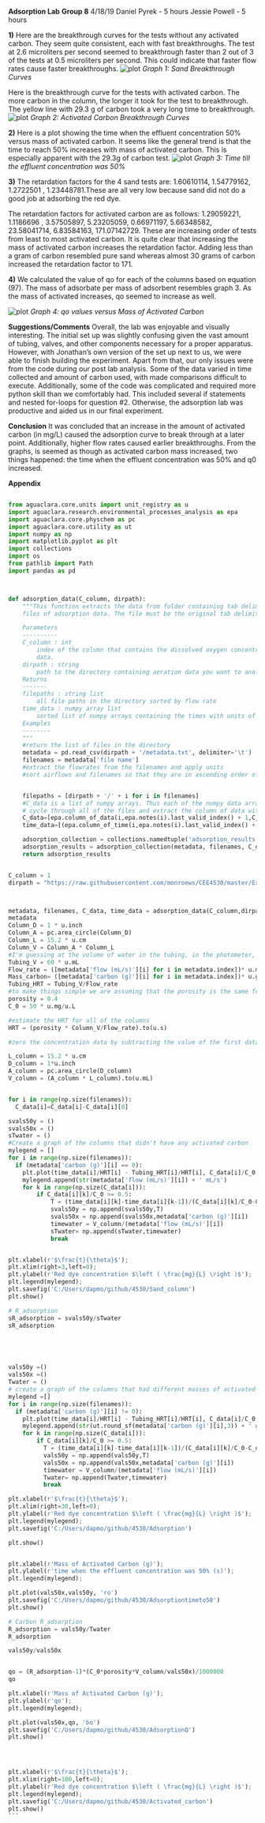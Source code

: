 **Adsorption Lab**
**Group 8**
4/18/19
Daniel Pyrek - 5 hours
Jessie Powell - 5 hours

**1)** Here are the breakthrough curves for  the tests without any activated carbon. They seem quite consistent, each with fast breakthroughs. The  test at 2.6 microliters per second seemed to breakthrough faster than 2 out of 3 of the tests at 0.5 microliters per second. This could indicate that faster flow rates cause faster breakthroughs.
![plot](https://github.com/DanielPyrek/4530/blob/master//Sand_column.png?raw=true)
*Graph 1: Sand Breakthrough Curves*


Here is the breakthrough curve for the tests with activated carbon. The more carbon in the column, the longer it took for the test to breakthrough. The yellow line with 29.3 g of carbon took a very long time to breakthrough.
![plot](https://github.com/DanielPyrek/4530/blob/master//Adsorption.png?raw=true)
*Graph 2: Activated Carbon Breakthrough Curves*

**2)** Here is a plot showing the time when the effluent concentration 50% versus mass of activated carbon. It seems like the general trend is that the time to reach 50% increases with mass of activated carbon. This is especially apparent with the 29.3g of carbon test.
![plot](https://github.com/DanielPyrek/4530/blob/master//Adsorptiontimeto50.png?raw=true)
*Graph 3: Time till the effluent concentration was 50%*

**3)** The retardation factors for the 4 sand tests are: 1.60610114, 1.54779162, 1.2722501 , 1.23448781.These are all very low because sand did not do a good job at adsorbing the red dye.

The retardation factors for activated carbon are as follows: 1.29059221,   1.1186696 ,   3.57505897, 5.23205059, 0.66971197,   5.66348582,  23.58041714,   6.83584163, 171.07142729. These are increasing order of tests from least to most activated carbon. It is quite clear that increasing the mass of activated carbon increases the retardation factor. Adding less than a gram of carbon resembled pure sand whereas almost 30 grams of carbon increased the retardation factor to 171.

**4)** We calculated the value of qo for each of the columns based on equation (97). The mass of adsorbate per mass of adsorbent resembles graph 3. As the mass of activated increases, qo seemed to increase as well.

![plot](https://github.com/DanielPyrek/4530/blob/master//AdsorptionQ.png?raw=true)
*Graph 4: qo values versus Mass of Activated Carbon*


**Suggestions/Comments**
Overall, the lab was enjoyable and visually interesting. The initial set up was slightly confusing given the vast amount of tubing, valves, and other components necessary for a proper apparatus. However, with Jonathan’s own version of the set up next to us, we were able to finish building the experiment. Apart from that, our only issues were from the code during our post lab analysis. Some of the data varied in time collected and amount of carbon used, with made comparisons difficult to execute. Additionally, some of the code was complicated and required more python skill than we comfortably had. This included several if statements and nested for-loops for question #2. Otherwise, the adsorption lab was productive and aided us in our final experiment.

**Conclusion**
It was concluded that an increase in the amount of activated carbon (in mg/L) caused the adsorption curve to break through at a later point. Additionally, higher flow rates caused earlier breakthroughs. From the graphs, is seemed as though as activated carbon mass increased, two things happened: the time when the effluent concentration was 50% and q0 increased.  

**Appendix**


````python

from aguaclara.core.units import unit_registry as u
import aguaclara.research.environmental_processes_analysis as epa
import aguaclara.core.physchem as pc
import aguaclara.core.utility as ut
import numpy as np
import matplotlib.pyplot as plt
import collections
import os
from pathlib import Path
import pandas as pd



def adsorption_data(C_column, dirpath):
    """This function extracts the data from folder containing tab delimited
    files of adsorption data. The file must be the original tab delimited file.

    Parameters
    ----------
    C_column : int
        index of the column that contains the dissolved oxygen concentration
        data.
    dirpath : string
        path to the directory containing aeration data you want to analyze
    Returns
    -------
    filepaths : string list
        all file paths in the directory sorted by flow rate
    time_data : numpy array list
        sorted list of numpy arrays containing the times with units of seconds
    Examples
    --------
    """
    #return the list of files in the directory
    metadata = pd.read_csv(dirpath + '/metadata.txt', delimiter='\t')
    filenames = metadata['file name']
    #extract the flowrates from the filenames and apply units
    #sort airflows and filenames so that they are in ascending order of flow rates


    filepaths = [dirpath + '/' + i for i in filenames]
    #C_data is a list of numpy arrays. Thus each of the numpy data arrays can have different lengths to accommodate short and long experiments
    # cycle through all of the files and extract the column of data with oxygen concentrations and the times
    C_data=[epa.column_of_data(i,epa.notes(i).last_valid_index() + 1,C_column,-1,'mg/L') for i in filepaths]
    time_data=[(epa.column_of_time(i,epa.notes(i).last_valid_index() + 1,-1)).to(u.s) for i in filepaths]

    adsorption_collection = collections.namedtuple('adsorption_results','metadata filenames C_data time_data')
    adsorption_results = adsorption_collection(metadata, filenames, C_data, time_data)
    return adsorption_results


C_column = 1
dirpath = "https://raw.githubusercontent.com/monroews/CEE4530/master/Examples/data/Adsorption"



metadata, filenames, C_data, time_data = adsorption_data(C_column,dirpath)
metadata
Column_D = 1 * u.inch
Column_A = pc.area_circle(Column_D)
Column_L = 15.2 * u.cm
Column_V = Column_A * Column_L
#I'm guessing at the volume of water in the tubing, in the photometer, and in the space above and below the column. This parameter could be adjusted!
Tubing_V = 60 * u.mL
Flow_rate = ([metadata['flow (mL/s)'][i] for i in metadata.index])* u.mL/u.s
Mass_carbon= ([metadata['carbon (g)'][i] for i in metadata.index])* u.g
Tubing_HRT = Tubing_V/Flow_rate
#to make things simple we are assuming that the porosity is the same for sand and for activated carbon. That is likely not true!
porosity = 0.4
C_0 = 50 * u.mg/u.L

#estimate the HRT for all of the columns
HRT = (porosity * Column_V/Flow_rate).to(u.s)

#zero the concentration data by subtracting the value of the first data point from all data points. Do this in each data set.

L_column = 15.2 * u.cm
D_column = 1*u.inch
A_column = pc.area_circle(D_column)
V_column = (A_column * L_column).to(u.mL)


for i in range(np.size(filenames)):
  C_data[i]=C_data[i]-C_data[i][0]

svals50y = ()
svals50x = ()
sTwater = ()
#Create a graph of the columns that didn't have any activated carbon
mylegend = []
for i in range(np.size(filenames)):
  if (metadata['carbon (g)'][i] == 0):
    plt.plot(time_data[i]/HRT[i] - Tubing_HRT[i]/HRT[i], C_data[i]/C_0,'-');
    mylegend.append(str(metadata['flow (mL/s)'][i]) + ' mL/s')
    for k in range(np.size(C_data[i])):
        if C_data[i][k]/C_0 >= 0.5:
            T = (time_data[i][k]-time_data[i][k-1])/(C_data[i][k]/C_0-C_data[i][k-1]/C_0)*(0.5-C_data[i][k-1]/C_0)+time_data[i][k-1]
            svals50y = np.append(svals50y,T)
            svals50x = np.append(svals50x,metadata['carbon (g)'][i])
            timewater = V_column/(metadata['flow (mL/s)'][i])
            sTwater= np.append(sTwater,timewater)
            break


plt.xlabel(r'$\frac{t}{\theta}$');
plt.xlim(right=3,left=0);
plt.ylabel(r'Red dye concentration $\left ( \frac{mg}{L} \right )$');
plt.legend(mylegend);
plt.savefig('C:/Users/dapmo/github/4530/Sand_column')
plt.show()

# R_adsorption
sR_adsorption = svals50y/sTwater
sR_adsorption





vals50y =()
vals50x =()
Twater = ()
# create a graph of the columns that had different masses of activated carbon. Note that this includes systems with different flow rates!
mylegend =[]
for i in range(np.size(filenames)):
  if (metadata['carbon (g)'][i] != 0):
    plt.plot(time_data[i]/HRT[i] - Tubing_HRT[i]/HRT[i], C_data[i]/C_0,'-');
    mylegend.append(str(ut.round_sf(metadata['carbon (g)'][i],3)) + ' g, ' + str(ut.round_sf(metadata['flow (mL/s)'][i],2)) + ' mL/s')
    for k in range(np.size(C_data[i])):
        if C_data[i][k]/C_0 >= 0.5:
          T = (time_data[i][k]-time_data[i][k-1])/(C_data[i][k]/C_0-C_data[i][k-1]/C_0)*(0.5-C_data[i][k-1]/C_0)+time_data[i][k-1]
          vals50y = np.append(vals50y,T)
          vals50x = np.append(vals50x,metadata['carbon (g)'][i])
          timewater = V_column/(metadata['flow (mL/s)'][i])
          Twater= np.append(Twater,timewater)
          break

plt.xlabel(r'$\frac{t}{\theta}$');
plt.xlim(right=30,left=0);
plt.ylabel(r'Red dye concentration $\left ( \frac{mg}{L} \right )$');
plt.legend(mylegend);
plt.savefig('C:/Users/dapmo/github/4530/Adsorption')

plt.show()


plt.xlabel(r'Mass of Activated Carbon (g)');
plt.ylabel(r'time when the effluent concentration was 50% (s)');
plt.legend(mylegend);

plt.plot(vals50x,vals50y, 'ro')
plt.savefig('C:/Users/dapmo/github/4530/Adsorptiontimeto50')
plt.show()

# Carbon R_adsorption
R_adsorption = vals50y/Twater
R_adsorption

vals50y/vals50x


qo = (R_adsorption-1)*(C_0*porosity*V_column/vals50x)/1000000
qo

plt.xlabel(r'Mass of Activated Carbon (g)');
plt.ylabel(r'qo');
plt.legend(mylegend);

plt.plot(vals50x,qo, 'bo')
plt.savefig('C:/Users/dapmo/github/4530/AdsorptionQ')
plt.show()




plt.xlabel(r'$\frac{t}{\theta}$');
plt.xlim(right=100,left=0);
plt.ylabel(r'Red dye concentration $\left ( \frac{mg}{L} \right )$');
plt.legend(mylegend);
plt.savefig('C:/Users/dapmo/github/4530/Activated_carbon')
plt.show()
```
